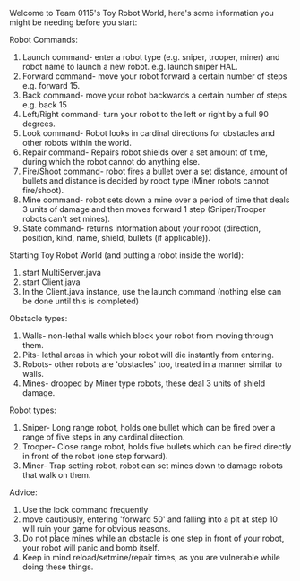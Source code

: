 Welcome to Team 0115's Toy Robot World, here's some information you might be needing before you start:

Robot Commands:
1. Launch command- enter a robot type (e.g. sniper, trooper, miner) and robot name to launch a new robot. e.g. launch sniper HAL.
2. Forward command- move your robot forward a certain number of steps e.g. forward 15.
3. Back command- move your robot backwards a certain number of steps e.g. back 15
4. Left/Right command- turn your robot to the left or right by a full 90 degrees.
5. Look command- Robot looks in cardinal directions for obstacles and other robots within the world.
6. Repair command- Repairs robot shields over a set amount of time, during which the robot cannot do anything else.
7. Fire/Shoot command- robot fires a bullet over a set distance, amount of bullets and distance is decided by robot type (Miner robots cannot fire/shoot).
8. Mine command- robot sets down a mine over a period of time that deals 3 units of damage and then moves forward 1 step (Sniper/Trooper robots can't set mines).
9. State command- returns information about your robot (direction, position, kind, name, shield, bullets (if applicable)).

Starting Toy Robot World (and putting a robot inside the world):
1. start MultiServer.java
2. start Client.java
3. In the Client.java instance, use the launch command (nothing else can be done until this is completed)

Obstacle types:
1. Walls- non-lethal walls which block your robot from moving through them.
2. Pits- lethal areas in which your robot will die instantly from entering.
3. Robots- other robots are 'obstacles' too, treated in a manner similar to walls.
4. Mines- dropped by Miner type robots, these deal 3 units of shield damage.

Robot types:
1. Sniper- Long range robot, holds one bullet which can be fired over a range of five steps in any cardinal direction.
2. Trooper- Close range robot, holds five bullets which can be fired directly in front of the robot (one step forward).
3. Miner- Trap setting robot, robot can set mines down to damage robots that walk on them.

Advice:
1. Use the look command frequently
2. move cautiously, entering 'forward 50' and falling into a pit at step 10 will ruin your game for obvious reasons.
3. Do not place mines while an obstacle is one step in front of your robot, your robot will panic and bomb itself.
4. Keep in mind reload/setmine/repair times, as you are vulnerable while doing these things.
